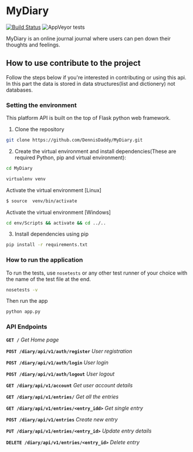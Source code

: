 # MyDiary
[![Build Status](https://travis-ci.com/DennisDaddy/MyDiary.svg?branch=master)](https://travis-ci.com/DennisDaddy/MyDiary)
![AppVeyor tests](https://img.shields.io/appveyor/tests/NZSmartie/coap-net-iu0to.svg)



MyDiary is an online journal journal where users can pen down their thoughts and feelings.

## How to use contribute to the project
Follow the steps below if you're interested in contributing or using this api.
In this part the data is stored in data structures(list and dictionery) not databases.

### Setting the environment

This platform API is built on the top of Flask python web framework.

1. Clone the repository

```sh
git clone https://github.com/DennisDaddy/MyDiary.git
```

2. Create the virtual environment and install dependencies(These are required Python, pip and virtual environment):

```sh
cd MyDiary
```

```sh
virtualenv venv
```

 Activate the virtual environment [Linux]

```sh
$ source  venv/bin/activate
```

Activate the virtual environment [Windows]

```sh
cd env/Scripts && activate && cd ../..
```

3. Install dependencies using pip

```sh
pip install -r requirements.txt
```



### How to run the application

To run the tests, use `nosetests` or any other test runner of your choice with the name of the test file at the end.

```sh
nosetests -v
```

Then run the app

```sh
python app.py
```

### API Endpoints

**`GET /`** *Get Home page*

**`POST /diary/api/v1/auth/register`** *User registration*

**`POST /diary/api/v1/auth/login`** *User login*

**`POST /diary/api/v1/auth/logout`** *User logout*

**`GET /diary/api/v1/account`** *Get user account details*

**`GET /diary/api/v1/entries/`** *Get all the entries*

**`GET /diary/api/v1/entries/<entry_idd>`** *Get single entry*

**`POST /diary/api/v1/entries`** *Create new entry*

**`PUT /diary/api/v1/entries/<entry_id>`** *Update entry details*

**`DELETE /diary/api/v1/entries/<entry_id>`** *Delete entry*

